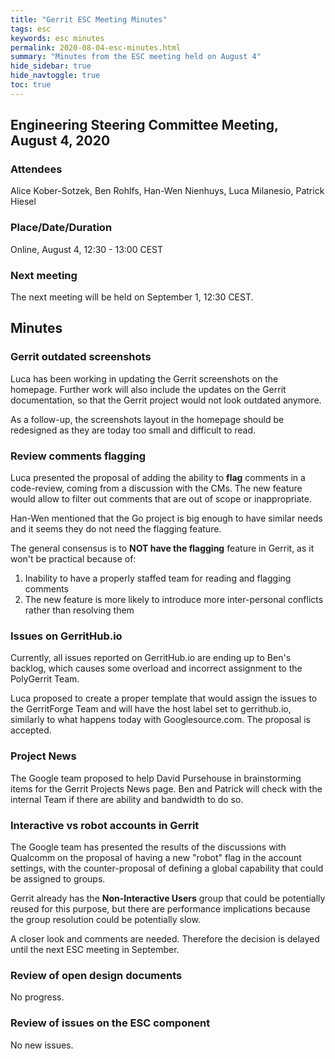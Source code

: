 ```yaml
---
title: "Gerrit ESC Meeting Minutes"
tags: esc
keywords: esc minutes
permalink: 2020-08-04-esc-minutes.html
summary: "Minutes from the ESC meeting held on August 4"
hide_sidebar: true
hide_navtoggle: true
toc: true
---
```


## Engineering Steering Committee Meeting, August 4, 2020

### Attendees

Alice Kober-Sotzek, Ben Rohlfs, Han-Wen Nienhuys, Luca Milanesio, Patrick Hiesel

### Place/Date/Duration

Online, August 4, 12:30 - 13:00 CEST

### Next meeting

The next meeting will be held on September 1, 12:30 CEST.

## Minutes

### Gerrit outdated screenshots

Luca has been working in updating the Gerrit screenshots on the homepage.
Further work will also include the updates on the Gerrit documentation, so that
the Gerrit project would not look outdated anymore.

As a follow-up, the screenshots layout in the homepage should be redesigned
as they are today too small and difficult to read.

### Review comments flagging

Luca presented the proposal of adding the ability to **flag** comments in a code-review,
coming from a discussion with the CMs. The new feature would allow to filter out comments that
are out of scope or inappropriate.

Han-Wen mentioned that the Go project is big enough to have similar needs and it seems they do
not need the flagging feature.

The general consensus is to **NOT have the flagging** feature in Gerrit, as it won't be practical
because of:

1. Inability to have a properly staffed team for reading and flagging comments
2. The new feature is more likely to introduce more inter-personal conflicts rather than resolving them

### Issues on GerritHub.io

Currently, all issues reported on GerritHub.io are ending up to Ben's backlog, which causes some
overload and incorrect assignment to the PolyGerrit Team.

Luca proposed to create a proper template that would assign the issues to the GerritForge Team
and will have the host label set to gerrithub.io, similarly to what happens today with Googlesource.com.
The proposal is accepted.

### Project News

The Google team proposed to help David Pursehouse in brainstorming items for the Gerrit Projects News page.
Ben and Patrick will check with the internal Team if there are ability and bandwidth to do so.

### Interactive vs robot accounts in Gerrit

The Google team has presented the results of the discussions with Qualcomm on the proposal of having
a new "robot" flag in the account settings, with the counter-proposal of defining a global capability
that could be assigned to groups.

Gerrit already has the __Non-Interactive Users__ group that could be potentially reused for this purpose,
but there are performance implications because the group resolution could be potentially slow.

A closer look and comments are needed. Therefore the decision is delayed until the next ESC meeting in September.

### Review of open design documents

No progress.

### Review of issues on the ESC component

No new issues.
